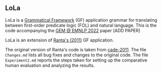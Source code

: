 ## LoLa

LoLa is a [Grammatical Framework](http://www.grammaticalframework.org/) (GF) application grammar for translating between first-order predicate logic (FOL) and natural language.
This is the code accompanying the [GEM @ EMNLP 2022](https://gem-benchmark.com/workshop) paper \[ADD PAPER\]


LoLa is an extension of [Ranta's (2011)](http://www.cse.chalmers.se/~aarne/articles/cade2011.pdf) GF application.

The original version of Ranta's code is taken from [cade-2011](https://github.com/GrammaticalFramework/gf-contrib/tree/master/cade-2011). The file `Changes.md` lists all bug fixes and changes to the original code. The file `Experiment2.md` reports the steps taken for setting up the comparative human evaluation and analyzing the results.
